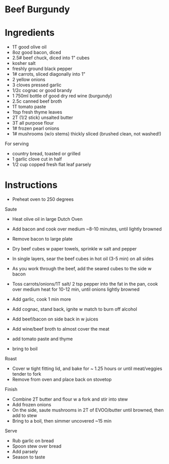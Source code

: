 # Beef Burgundy

# Ingredients

- 1T good olive oil
- 8oz good bacon, diced
- 2.5# beef chuck, diced into 1" cubes
- kosher salt
- freshly ground black pepper
- 1# carrots, sliced diagonally into 1"
- 2 yellow onions
- 3 cloves pressed garlic
- 1/2c cognac or good brandy
- 1 750ml bottle of good dry red wine (burgundy)
- 2.5c canned beef broth
- 1T tomato paste
- 1tsp fresh thyme leaves
- 2T (1/2 stick) unsalted butter
- 3T all purpose flour
- 1# frozen pearl onions
- 1# mushrooms (w/o stems) thickly sliced (brushed clean, not washed!)

For serving

- country bread, toasted or grilled
- 1 garlic clove cut in half
- 1/2 cup copped fresh flat leaf parsely

# Instructions

- Preheat oven to 250 degrees

Saute

- Heat olive oil in large Dutch Oven
- Add bacon and cook over medium ~8-10 minutes, until lightly browned
- Remove bacon to large plate

- Dry beef cubes w paper towels, sprinkle w salt and pepper
- In single layers, sear the beef cubes in hot oil (3-5 min) on all sides
- As you work through the beef, add the seared cubes to the side w bacon

- Toss carrots/onions/1T salt/ 2 tsp pepper into the fat in the pan, cook over medium heat for 10-12 min, until onions lightly browned
- Add garlic, cook 1 min more
- Add cognac, stand back, ignite w match to burn off alcohol

- Add beef/bacon on side back in w juices
- Add wine/beef broth to almost cover the meat
- add tomato paste and thyme
- bring to boil

Roast

- Cover w tight fitting lid, and bake for ~ 1.25 hours or until meat/veggies tender to fork
- Remove from oven and place back on stovetop

Finish

- Combine 2T butter and flour w a fork and stir into stew
- Add frozen onions
- On the side, saute mushrooms in 2T of EVOO/butter until browned, then add to stew
- Bring to a boil, then simmer uncovered ~15 min

Serve

- Rub garlic on bread
- Spoon stew over bread
- Add parsely
- Season to taste



